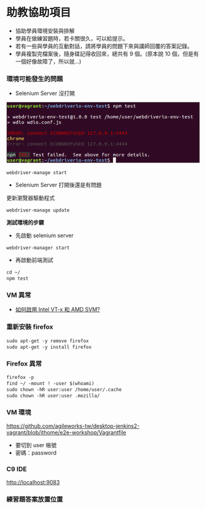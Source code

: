# 助教協助項目

* 協助學員環境安裝與排解
* 學員在做練習題時，若卡關很久，可以給提示。
* 若有一些與學員的互動對話，請將學員的問題下來與講師回覆的答案記錄。
* 學員複製完檔案後，隨身碟記得收回來，總共有 9 個。(原本說 10 個，但是有一個好像故障了，所以就...)

### 環境可能發生的問題

* Selenium Server 沒打開

![](mise/assets/connect-error.png)

```
webdriver-manage start
```

* Selenium Server 打開後還是有問題

更新瀏覽器驅動程式

```
webdriver-manage update
```

**測試環境的步驟**

* 先啟動 selenium server

```
webdriver-manager start
```

* 再啟動前端測試

```
cd ~/
npm test
```

### VM 異常

* [如何啟用 Intel VT-x 和 AMD SVM?](https://www.qnap.com/zh-hk/how-to/faq/article/%E5%A6%82%E4%BD%95%E5%95%9F%E7%94%A8-intel-vt-x-%E5%92%8C-amd-svm)

### 重新安裝 firefox

```
sudo apt-get -y remove firefox
sudo apt-get -y install firefox
```

### Firefox 異常

```
firefox -p
find ~/ -mount ! -user $(whoami)
sudo chown -hR user:user /home/user/.cache
sudo chown -hR user:user .mozilla/
```

### VM 環境

<https://github.com/agileworks-tw/desktop-jenkins2-vagrant/blob/ithome/e2e-workshop/Vagrantfile>

* 要切到 user 帳號
* 密碼：password

### C9 IDE

<http://localhost:9083>

### 練習題答案放置位置
